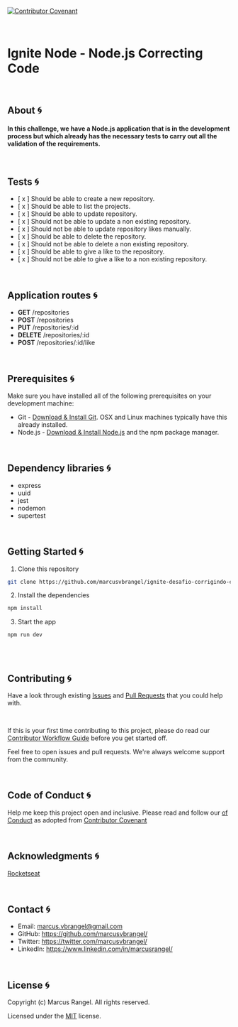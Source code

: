 
[![Contributor Covenant](https://img.shields.io/badge/Contributor%20Covenant-2.1-4baaaa.svg)](code_of_conduct.md) 

</br>

# Ignite Node - Node.js Correcting Code

</br>

## About :cyclone:

#### In this challenge, we have a Node.js application that is in the development process but which already has the necessary tests to carry out all the validation of the requirements.


</br>

## Tests :cyclone:

- [ x ] Should be able to create a new repository.
- [ x ] Should be able to list the projects.
- [ x ] Should be able to update repository.
- [ x ] Should not be able to update a non existing repository.
- [ x ] Should not be able to update repository likes manually.
- [ x ] Should be able to delete the repository.
- [ x ] Should not be able to delete a non existing repository.
- [ x ] Should be able to give a like to the repository.
- [ x ] Should not be able to give a like to a non existing repository.



</br>

## Application routes :cyclone:

* <b>GET</b> /repositories
* <b>POST</b> /repositories
* <b>PUT</b> /repositories/:id
* <b>DELETE</b> /repositories/:id
* <b>POST</b> /repositories/:id/like


<br />

## Prerequisites :cyclone:

Make sure you have installed all of the following prerequisites on your development machine:

* Git - [Download & Install Git](https://git-scm.com/downloads/). OSX and Linux machines typically have this already installed.
* Node.js - [Download & Install Node.js](https://nodejs.org/en/download/) and the npm package manager. 


</br>

## Dependency libraries :cyclone:

* express
* uuid
* jest
* nodemon
* supertest


<br />

## Getting Started :cyclone:

1. Clone this repository

```sh
git clone https://github.com/marcusvbrangel/ignite-desafio-corrigindo-codigo.git
```

2. Install the dependencies

```sh
npm install
```

3. Start the app

```sh
npm run dev
```

<br />


<br />

## Contributing :cyclone:

Have a look through existing [Issues](https://github.com/marcusvbrangel/ignite-desafio-corrigindo-codigo/issues) and [Pull Requests](https://github.com/marcusvbrangel/ignite-desafio-corrigindo-codigo/pulls) that you could help with.

<br />

If this is your first time contributing to this project, please do read our [Contributor Workflow Guide](https://github.com/the-guild-org/Stack/blob/master/CONTRIBUTING.md) before you get started off.

Feel free to open issues and pull requests. We're always welcome support from the community.


<br />

## Code of Conduct :cyclone:

Help me keep this project open and inclusive. Please read and follow our [
of Conduct](https://github.com/the-guild-org/Stack/blob/master/CODE_OF_CONDUCT.md) as adopted from [Contributor Covenant](https://www.contributor-covenant.org/)



<br />

## Acknowledgments :cyclone:

[Rocketseat](https://www.rocketseat.com.br/)



<br />

## Contact :cyclone:

* Email:    marcus.vbrangel@gmail.com
* GitHub:   https://github.com/marcusvbrangel/
* Twitter:  https://twitter.com/marcusvbrangel/
* LinkedIn: https://www.linkedin.com/in/marcusrangel/





<br />

## License :cyclone:

Copyright (c) Marcus Rangel. All rights reserved.

Licensed under the [MIT](LICENSE) license.


